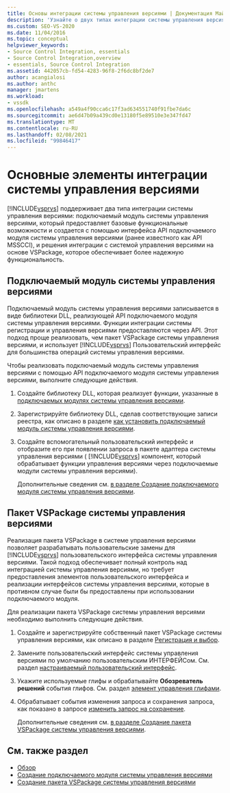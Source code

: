 ```yaml
---
title: Основы интеграции системы управления версиями | Документация Майкрософт
description: 'Узнайте о двух типах интеграции системы управления версиями, которые поддерживает Visual Studio: подключаемый модуль системы управления версиями и решение системы управления версиями на основе VSPackage.'
ms.custom: SEO-VS-2020
ms.date: 11/04/2016
ms.topic: conceptual
helpviewer_keywords:
- Source Control Integration, essentials
- Source Control Integration,overview
- essentials, Source Control Integration
ms.assetid: 442057cb-fd54-4283-96f8-2f6dc8bf2de7
author: acangialosi
ms.author: anthc
manager: jmartens
ms.workload:
- vssdk
ms.openlocfilehash: a549a4f90cca6c17f3ad634551740f91fbe7da6c
ms.sourcegitcommit: ae6d47b09a439cd0e13180f5e89510e3e347fd47
ms.translationtype: MT
ms.contentlocale: ru-RU
ms.lasthandoff: 02/08/2021
ms.locfileid: "99846417"
---
```

# <a name="source-control-integration-essentials"></a>Основные элементы интеграции системы управления версиями
[!INCLUDE[vsprvs](../../code-quality/includes/vsprvs_md.md)] поддерживает два типа интеграции системы управления версиями: подключаемый модуль системы управления версиями, который предоставляет базовые функциональные возможности и создается с помощью интерфейса API подключаемого модуля системы управления версиями (ранее известного как API MSSCCI), и решения интеграции с системой управления версиями на основе VSPackage, которое обеспечивает более надежную функциональность.

## <a name="source-control-plug-in"></a>Подключаемый модуль системы управления версиями
 Подключаемый модуль системы управления версиями записывается в виде библиотеки DLL, реализующей API подключаемого модуля системы управления версиями. Функции интеграции системы регистрации и управления версиями предоставляются через API. Этот подход проще реализовать, чем пакет VSPackage системы управления версиями, и использует [!INCLUDE[vsprvs](../../code-quality/includes/vsprvs_md.md)] Пользовательский интерфейс для большинства операций системы управления версиями.

 Чтобы реализовать подключаемый модуль системы управления версиями с помощью API подключаемого модуля системы управления версиями, выполните следующие действия.

1. Создайте библиотеку DLL, которая реализует функции, указанные в [подключаемых модулях системы управления версиями](../../extensibility/source-control-plug-ins.md).

2. Зарегистрируйте библиотеку DLL, сделав соответствующие записи реестра, как описано в разделе [как установить подключаемый модуль системы управления версиями](../../extensibility/internals/how-to-install-a-source-control-plug-in.md).

3. Создайте вспомогательный пользовательский интерфейс и отобразите его при появлении запроса в пакете адаптера системы управления версиями ( [!INCLUDE[vsprvs](../../code-quality/includes/vsprvs_md.md)] компонент, который обрабатывает функции управления версиями через подключаемые модули системы управления версиями).

   Дополнительные сведения см. [в разделе Создание подключаемого модуля системы управления версиями](../../extensibility/internals/creating-a-source-control-plug-in.md).

## <a name="source-control-vspackage"></a>Пакет VSPackage системы управления версиями
 Реализация пакета VSPackage в системе управления версиями позволяет разрабатывать пользовательские замены для [!INCLUDE[vsprvs](../../code-quality/includes/vsprvs_md.md)] пользовательского интерфейса системы управления версиями. Такой подход обеспечивает полный контроль над интеграцией системы управления версиями, но требует предоставления элементов пользовательского интерфейса и реализации интерфейсов системы управления версиями, которые в противном случае были бы предоставлены при использовании подключаемого модуля.

 Для реализации пакета VSPackage системы управления версиями необходимо выполнить следующие действия.

1. Создайте и зарегистрируйте собственный пакет VSPackage системы управления версиями, как описано в разделе [Регистрация и выбор](../../extensibility/internals/registration-and-selection-source-control-vspackage.md).

2. Замените пользовательский интерфейс системы управления версиями по умолчанию пользовательским ИНТЕРФЕЙСом. См. раздел [настраиваемый пользовательский интерфейс](../../extensibility/internals/custom-user-interface-source-control-vspackage.md).

3. Укажите используемые глифы и обрабатывайте **Обозреватель решений** события глифов. См. раздел [элемент управления глифами](../../extensibility/internals/glyph-control-source-control-vspackage.md).

4. Обрабатывает события изменения запроса и сохранения запроса, как показано в запросе [изменить запрос на сохранение](../../extensibility/internals/query-edit-query-save-source-control-vspackage.md).

   Дополнительные сведения см. [в разделе Создание пакета VSPackage системы управления версиями](../../extensibility/internals/creating-a-source-control-vspackage.md).

## <a name="see-also"></a>См. также раздел
- [Обзор](../../extensibility/internals/source-control-integration-overview.md)
- [Создание подключаемого модуля системы управления версиями](../../extensibility/internals/creating-a-source-control-plug-in.md)
- [Создание пакета VSPackage системы управления версиями](../../extensibility/internals/creating-a-source-control-vspackage.md)
